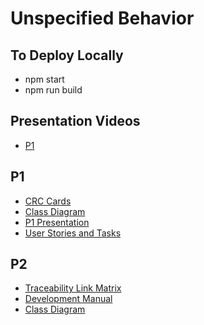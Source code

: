 # Unspecified Behavior

## To Deploy Locally
* npm start
* npm run build

## Presentation Videos
* [P1](https://youtu.be/eE9ReTSFLEc)

## P1
* [CRC Cards](Documents/CRC.pdf)
* [Class Diagram](Documents/ClassDiagram.pdf)
* [P1 Presentation](Documents/P1Presentation.pdf)
* [User Stories and Tasks](Documents/UserStories&Tasks.pdf)

## P2
* [Traceability Link Matrix](Documents/TraceabilityLinkMatrix.xlsx)
* [Development Manual](Documents/PortalChessDevelopmentManual.docx)
* [Class Diagram](Documents/GameClassDiagram.vsd)
